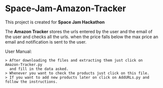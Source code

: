 # Space-Jam-Amazon-Tracker
This project is created for <b>Space Jam Hackathon</b>

The <b>Amazon Tracker</b> stores the urls entered by the user and the email of the user and checks all the urls.
when the price falls below the max price an email and notification is sent to the user.

User Manual:

    > After downloading the files and extracting them just click on Amazon-Tracker.py
      and fill in the data asked.
    > Whenever you want to check the products just click on this file.
    > If you want to add new products later on click on AddURLs.py and follow the instructions.